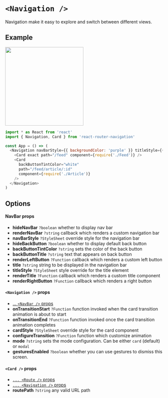 # `<Navigation />`

Navigation make it easy to explore and switch between different views.

## Example

<img src="https://raw.githubusercontent.com/winoteam/react-router-navigation/master/docs/navigation.gif" width="250">

```js
import * as React from 'react'
import { Navigation, Card } from 'react-router-navigation'

const App = () => (
  <Navigation navBarStyle={{ backgroundColor: 'purple' }} titleStyle={{ color: 'white' }}>
    <Card exact path="/feed" component={require('./Feed')} />
    <Card
      backButtonTintColor="white"
      path="/feed/article/:id"
      component={require('./Article')}
    />
  </Navigation>
)
```

## Options

#### NavBar props

* **hideNavBar** `?boolean` whether to display nav bar
* **renderNavBar** `?string` callback which renders a custom navigation bar
* **navBarStyle** `?StyleSheet` override style for the navigation bar
* **hideBackButton** `?boolean` whether to display default back button
* **backButtonTintColor** `?string` sets the color of the back button
* **backButtonTitle** `?string` text that appears on back button
* **renderLeftButton** `?Function` callback which renders a custom left button
* **title** `?string` string to be displayed in the navigation bar
* **titleStyle** `?StyleSheet` style override for the title element
* **renderTitle** `?Function` callback which renders a custom title component
* **renderRightButton** `?Function` callback which renders a right button

#### `<Navigation />` props

* [... `<NavBar />` props](https://github.com/winoteam/react-router-navigation/blob/master/docs/NAVIGATION.md#navbar-props)
* **onTransitionStart** `?Function` function invoked when the card transition animation is about to start
* **onTransitionEnd** `?Function` function invoked once the card transition animation completes
* **cardStyle** `?StyleSheet` override style for the card component
* **configureTransition** `?Function` function which customize animation
* **mode** `?string` sets the mode configuration. Can be either `card` (default) or `modal`
* **gesturesEnabled** `?boolean` whether you can use gestures to dismiss this screen.

#### `<Card />` props

* [`... <Route />` props](https://reacttraining.com/react-router/native/api/Route)
* [`... <Navigation />` props](https://github.com/winoteam/react-router-navigation/blob/master/docs/NAVIGATION.md#navigation--props)
* **routePath** `?string` any valid URL path 
